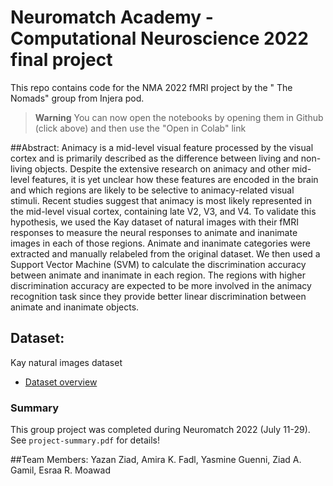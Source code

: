 # Neuromatch Academy - Computational Neuroscience 2022 final project

This repo contains code for the NMA 2022 fMRI project by the " The Nomads" group from Injera pod. 

> **Warning**
> You can now open the notebooks by opening them in Github (click above) and then use the "Open in Colab" link


##Abstract: 
Animacy is a mid-level visual feature processed by the visual cortex and is primarily described as the difference between living and non-living objects. Despite the extensive research on animacy and other mid-level features, it is yet unclear how these features are encoded in the brain and which regions are likely to be selective to animacy-related visual stimuli. Recent studies suggest that animacy is most likely represented in the mid-level visual cortex, containing late V2, V3, and V4. To validate this hypothesis,  we used the Kay dataset of natural images with their fMRI responses to measure the neural responses to animate and inanimate images in each of those regions. Animate and inanimate categories were extracted and manually relabeled from the original dataset. We then used a Support Vector Machine (SVM) to calculate the discrimination accuracy between animate and inanimate in each region. The regions with higher discrimination accuracy are expected to be more involved in the animacy recognition task since they provide better linear discrimination between animate and inanimate objects. 

## Dataset: 
Kay natural images dataset 
* [Dataset overview](https://colab.research.google.com/github/NeuromatchAcademy/course-content/blob/main/projects/fMRI/load_kay_images.ipynb)

### Summary
This group project was completed during Neuromatch 2022 (July 11-29). See `project-summary.pdf` for details!

##Team Members: 
Yazan Ziad, Amira K. Fadl, Yasmine Guenni, Ziad A. Gamil, Esraa R. Moawad


